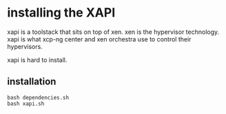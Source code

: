 # installing the XAPI

xapi is a toolstack that sits on top of xen. xen is the hypervisor technology.
xapi is what xcp-ng center and xen orchestra use to control their hypervisors. 

xapi is hard to install.

## installation

```
bash dependencies.sh
bash xapi.sh
```
